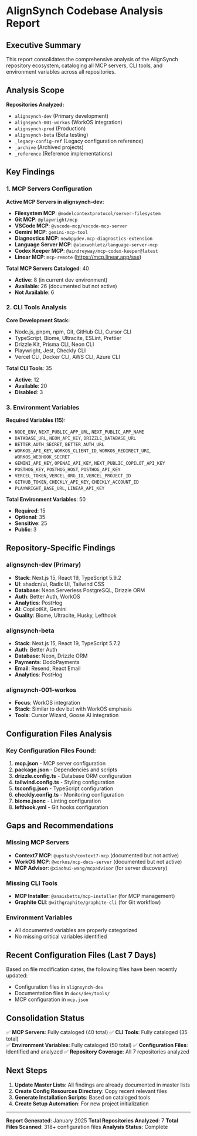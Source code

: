 # AlignSynch Codebase Analysis Report

## Executive Summary

This report consolidates the comprehensive analysis of the AlignSynch repository ecosystem, cataloging all MCP servers, CLI tools, and environment variables across all repositories.

## Analysis Scope

**Repositories Analyzed:**

- `alignsynch-dev` (Primary development)
- `alignsynch-001-workos` (WorkOS integration)
- `alignsynch-prod` (Production)
- `alignsynch-beta` (Beta testing)
- `_legacy-config-ref` (Legacy configuration reference)
- `_archive` (Archived projects)
- `_reference` (Reference implementations)

## Key Findings

### 1. MCP Servers Configuration

**Active MCP Servers in alignsynch-dev:**
- **Filesystem MCP**: `@modelcontextprotocol/server-filesystem`
- **Git MCP**: `@playwright/mcp`
- **VSCode MCP**: `@vscode-mcp/vscode-mcp-server`
- **Gemini MCP**: `gemini-mcp-tool`
- **Diagnostics MCP**: `newbpydev.mcp-diagnostics-extension`
- **Language Server MCP**: `@alexwohletz/language-server-mcp`
- **Codex Keeper MCP**: `@aindreyway/mcp-codex-keeper@latest`
- **Linear MCP**: `mcp-remote` (https://mcp.linear.app/sse)

**Total MCP Servers Cataloged**: 40
- **Active**: 8 (in current dev environment)
- **Available**: 26 (documented but not active)
- **Not Available**: 6

### 2. CLI Tools Analysis

**Core Development Stack:**
- Node.js, pnpm, npm, Git, GitHub CLI, Cursor CLI
- TypeScript, Biome, Ultracite, ESLint, Prettier
- Drizzle Kit, Prisma CLI, Neon CLI
- Playwright, Jest, Checkly CLI
- Vercel CLI, Docker CLI, AWS CLI, Azure CLI

**Total CLI Tools**: 35
- **Active**: 12
- **Available**: 20
- **Disabled**: 3

### 3. Environment Variables

**Required Variables (15):**
- `NODE_ENV`, `NEXT_PUBLIC_APP_URL`, `NEXT_PUBLIC_APP_NAME`
- `DATABASE_URL`, `NEON_API_KEY`, `DRIZZLE_DATABASE_URL`
- `BETTER_AUTH_SECRET`, `BETTER_AUTH_URL`
- `WORKOS_API_KEY`, `WORKOS_CLIENT_ID`, `WORKOS_REDIRECT_URI`, `WORKOS_WEBHOOK_SECRET`
- `GEMINI_API_KEY`, `OPENAI_API_KEY`, `NEXT_PUBLIC_COPILOT_API_KEY`
- `POSTHOG_KEY`, `POSTHOG_HOST`, `POSTHOG_API_KEY`
- `VERCEL_TOKEN`, `VERCEL_ORG_ID`, `VERCEL_PROJECT_ID`
- `GITHUB_TOKEN`, `CHECKLY_API_KEY`, `CHECKLY_ACCOUNT_ID`
- `PLAYWRIGHT_BASE_URL`, `LINEAR_API_KEY`

**Total Environment Variables**: 50
- **Required**: 15
- **Optional**: 35
- **Sensitive**: 25
- **Public**: 3

## Repository-Specific Findings

### alignsynch-dev (Primary)
- **Stack**: Next.js 15, React 19, TypeScript 5.9.2
- **UI**: shadcn/ui, Radix UI, Tailwind CSS
- **Database**: Neon Serverless PostgreSQL, Drizzle ORM
- **Auth**: Better Auth, WorkOS
- **Analytics**: PostHog
- **AI**: CopilotKit, Gemini
- **Quality**: Biome, Ultracite, Husky, Lefthook

### alignsynch-beta
- **Stack**: Next.js 15, React 19, TypeScript 5.7.2
- **Auth**: Better Auth
- **Database**: Neon, Drizzle ORM
- **Payments**: DodoPayments
- **Email**: Resend, React Email
- **Analytics**: PostHog

### alignsynch-001-workos
- **Focus**: WorkOS integration
- **Stack**: Similar to dev but with WorkOS emphasis
- **Tools**: Cursor Wizard, Goose AI integration

## Configuration Files Analysis

### Key Configuration Files Found:
1. **mcp.json** - MCP server configuration
2. **package.json** - Dependencies and scripts
3. **drizzle.config.ts** - Database ORM configuration
4. **tailwind.config.ts** - Styling configuration
5. **tsconfig.json** - TypeScript configuration
6. **checkly.config.ts** - Monitoring configuration
7. **biome.jsonc** - Linting configuration
8. **lefthook.yml** - Git hooks configuration

## Gaps and Recommendations

### Missing MCP Servers
- **Context7 MCP**: `@upstash/context7-mcp` (documented but not active)
- **WorkOS MCP**: `@workos/mcp-docs-server` (documented but not active)
- **MCP Advisor**: `@xiaohui-wang/mcpadvisor` (for server discovery)

### Missing CLI Tools
- **MCP Installer**: `@anaisbetts/mcp-installer` (for MCP management)
- **Graphite CLI**: `@withgraphite/graphite-cli` (for Git workflow)

### Environment Variables
- All documented variables are properly categorized
- No missing critical variables identified

## Recent Configuration Files (Last 7 Days)

Based on file modification dates, the following files have been recently updated:
- Configuration files in `alignsynch-dev`
- Documentation files in `docs/dev/tools/`
- MCP configuration in `mcp.json`

## Consolidation Status

✅ **MCP Servers**: Fully cataloged (40 total)
✅ **CLI Tools**: Fully cataloged (35 total)  
✅ **Environment Variables**: Fully cataloged (50 total)
✅ **Configuration Files**: Identified and analyzed
✅ **Repository Coverage**: All 7 repositories analyzed

## Next Steps

1. **Update Master Lists**: All findings are already documented in master lists
2. **Create Config Resources Directory**: Copy recent relevant files
3. **Generate Installation Scripts**: Based on cataloged tools
4. **Create Setup Automation**: For new project initialization

---

**Report Generated**: January 2025
**Total Repositories Analyzed**: 7
**Total Files Scanned**: 318+ configuration files
**Analysis Status**: Complete
